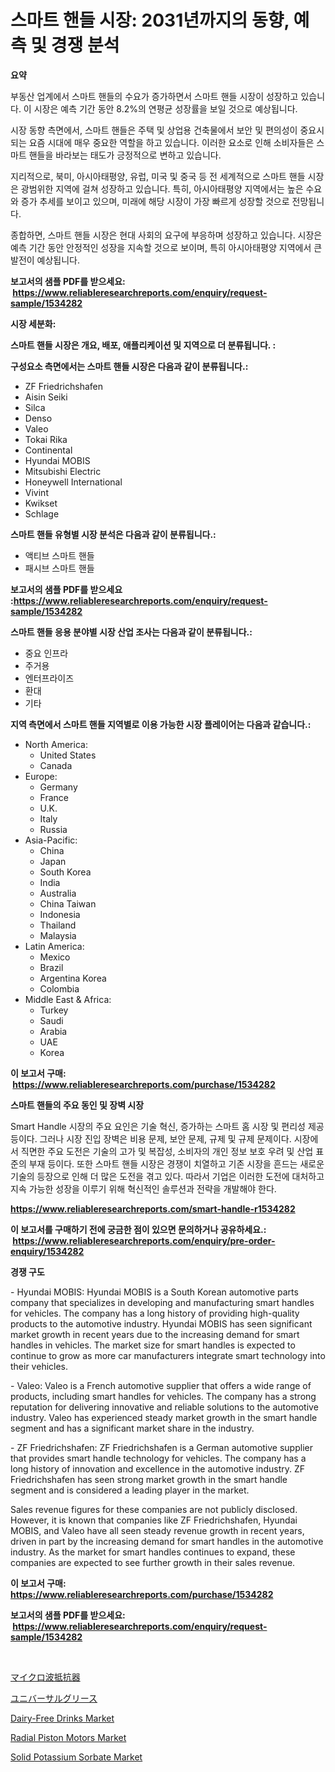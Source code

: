 <p><h1>스마트 핸들 시장: 2031년까지의 동향, 예측 및 경쟁 분석</h1></p><p><strong>요약</strong></p>
<p><p>부동산 업계에서 스마트 핸들의 수요가 증가하면서 스마트 핸들 시장이 성장하고 있습니다. 이 시장은 예측 기간 동안 8.2%의 연평균 성장률을 보일 것으로 예상됩니다.</p><p>시장 동향 측면에서, 스마트 핸들은 주택 및 상업용 건축물에서 보안 및 편의성이 중요시되는 요즘 시대에 매우 중요한 역할을 하고 있습니다. 이러한 요소로 인해 소비자들은 스마트 핸들을 바라보는 태도가 긍정적으로 변하고 있습니다.</p><p>지리적으로, 북미, 아시아태평양, 유럽, 미국 및 중국 등 전 세계적으로 스마트 핸들 시장은 광범위한 지역에 걸쳐 성장하고 있습니다. 특히, 아시아태평양 지역에서는 높은 수요와 증가 추세를 보이고 있으며, 미래에 해당 시장이 가장 빠르게 성장할 것으로 전망됩니다.</p><p>종합하면, 스마트 핸들 시장은 현대 사회의 요구에 부응하며 성장하고 있습니다. 시장은 예측 기간 동안 안정적인 성장을 지속할 것으로 보이며, 특히 아시아태평양 지역에서 큰 발전이 예상됩니다.</p></p>
<p><strong>보고서의 샘플 PDF를 받으세요: &nbsp;<a href="https://www.reliableresearchreports.com/enquiry/request-sample/1534282">https://www.reliableresearchreports.com/enquiry/request-sample/1534282</a></strong></p>
<p><strong>시장 세분화:</strong></p>
<p><strong> 스마트 핸들 시장은 개요, 배포, 애플리케이션 및 지역으로 더 분류됩니다. :</strong></p>
<p><strong>구성요소 측면에서는 스마트 핸들 시장은 다음과 같이 분류됩니다.:</strong></p>
<p><ul><li>ZF Friedrichshafen</li><li>Aisin Seiki</li><li>Silca</li><li>Denso</li><li>Valeo</li><li>Tokai Rika</li><li>Continental</li><li>Hyundai MOBIS</li><li>Mitsubishi Electric</li><li>Honeywell International</li><li>Vivint</li><li>Kwikset</li><li>Schlage</li></ul></p>
<p><strong> 스마트 핸들 유형별 시장 분석은 다음과 같이 분류됩니다.:</strong></p>
<p><ul><li>액티브 스마트 핸들</li><li>패시브 스마트 핸들</li></ul></p>
<p><strong>보고서의 샘플 PDF를 받으세요 :<a href="https://www.reliableresearchreports.com/enquiry/request-sample/1534282">https://www.reliableresearchreports.com/enquiry/request-sample/1534282</a></strong></p>
<p><strong> 스마트 핸들 응용 분야별 시장 산업 조사는 다음과 같이 분류됩니다.:</strong></p>
<p><ul><li>중요 인프라</li><li>주거용</li><li>엔터프라이즈</li><li>환대</li><li>기타</li></ul></p>
<p><strong>지역 측면에서 스마트 핸들 지역별로 이용 가능한 시장 플레이어는 다음과 같습니다.:</strong></p>
<p><ul>
    <li>
        North America:
        <ul>
            <li>United States</li>
            <li>Canada</li>
        </ul>
    </li>
    <li>
        Europe:
        <ul>
            <li>Germany</li>
            <li>France</li>
            <li>U.K.</li>
            <li>Italy</li>
            <li>Russia</li>
        </ul>
    </li>
    <li>
        Asia-Pacific:
        <ul>
            <li>China</li>
            <li>Japan</li>
            <li>South Korea</li>
            <li>India</li>
            <li>Australia</li>
            <li>China Taiwan</li>
            <li>Indonesia</li>
            <li>Thailand</li>
            <li>Malaysia</li>
        </ul>
    </li>
    <li>
        Latin America:
        <ul>
            <li>Mexico</li>
            <li>Brazil</li>
            <li>Argentina Korea</li>
            <li>Colombia</li>
        </ul>
    </li>
    <li>
        Middle East & Africa:
        <ul>
            <li>Turkey</li>
            <li>Saudi</li>
            <li>Arabia</li>
            <li>UAE</li>
            <li>Korea</li>
        </ul>
    </li>
    </ul></p>
<p><strong>이 보고서 구매: &nbsp;<a href="https://www.reliableresearchreports.com/purchase/1534282">https://www.reliableresearchreports.com/purchase/1534282</a></strong></p>
<p><strong>스마트 핸들의 주요 동인 및 장벽 시장</strong></p>
<p><p>Smart Handle 시장의 주요 요인은 기술 혁신, 증가하는 스마트 홈 시장 및 편리성 제공 등이다. 그러나 시장 진입 장벽은 비용 문제, 보안 문제, 규제 및 규제 문제이다. 시장에서 직면한 주요 도전은 기술의 고가 및 복잡성, 소비자의 개인 정보 보호 우려 및 산업 표준의 부재 등이다. 또한 스마트 핸들 시장은 경쟁이 치열하고 기존 시장을 흔드는 새로운 기술의 등장으로 인해 더 많은 도전을 겪고 있다. 따라서 기업은 이러한 도전에 대처하고 지속 가능한 성장을 이루기 위해 혁신적인 솔루션과 전략을 개발해야 한다.</p></p>
<p><strong><a href="https://www.reliableresearchreports.com/smart-handle-r1534282">https://www.reliableresearchreports.com/smart-handle-r1534282</a></strong></p>
<p><strong>이 보고서를 구매하기 전에 궁금한 점이 있으면 문의하거나 공유하세요.: &nbsp;<a href="https://www.reliableresearchreports.com/enquiry/pre-order-enquiry/1534282">https://www.reliableresearchreports.com/enquiry/pre-order-enquiry/1534282</a></strong></p>
<p><strong>경쟁 구도</strong></p>
<p><p>- Hyundai MOBIS: Hyundai MOBIS is a South Korean automotive parts company that specializes in developing and manufacturing smart handles for vehicles. The company has a long history of providing high-quality products to the automotive industry. Hyundai MOBIS has seen significant market growth in recent years due to the increasing demand for smart handles in vehicles. The market size for smart handles is expected to continue to grow as more car manufacturers integrate smart technology into their vehicles.</p><p>- Valeo: Valeo is a French automotive supplier that offers a wide range of products, including smart handles for vehicles. The company has a strong reputation for delivering innovative and reliable solutions to the automotive industry. Valeo has experienced steady market growth in the smart handle segment and has a significant market share in the industry.</p><p>- ZF Friedrichshafen: ZF Friedrichshafen is a German automotive supplier that provides smart handle technology for vehicles. The company has a long history of innovation and excellence in the automotive industry. ZF Friedrichshafen has seen strong market growth in the smart handle segment and is considered a leading player in the market.</p><p>Sales revenue figures for these companies are not publicly disclosed. However, it is known that companies like ZF Friedrichshafen, Hyundai MOBIS, and Valeo have all seen steady revenue growth in recent years, driven in part by the increasing demand for smart handles in the automotive industry. As the market for smart handles continues to expand, these companies are expected to see further growth in their sales revenue.</p></p>
<p><strong>이 보고서 구매: &nbsp; <a href="https://www.reliableresearchreports.com/purchase/1534282">https://www.reliableresearchreports.com/purchase/1534282</a></strong></p>
<p><strong>보고서의 샘플 PDF를 받으세요: &nbsp;<a href="https://www.reliableresearchreports.com/enquiry/request-sample/1534282">https://www.reliableresearchreports.com/enquiry/request-sample/1534282</a></strong><strong></strong></p>
<p>&nbsp;</p>
<p><p><a href="https://medium.com/@hattietromp/%E3%83%9E%E3%82%A4%E3%82%AF%E3%83%AD%E6%B3%A2%E6%8A%B5%E6%8A%97%E5%B8%82%E5%A0%B4%E3%82%B7%E3%82%A7%E3%82%A2%E3%81%AE%E9%80%B2%E5%8C%96%E3%81%A8%E5%B8%82%E5%A0%B4%E6%88%90%E9%95%B7%E3%83%88%E3%83%AC%E3%83%B3%E3%83%892024%E5%B9%B4%E3%81%8B%E3%82%892031%E5%B9%B4%E3%81%BE%E3%81%A7-c1d1bf800945">マイクロ波抵抗器</a></p><p><a href="https://github.com/ycmtqqhvk3273/Market-Research-Report-List-1/blob/main/747240819529.md">ユニバーサルグリース</a></p><p><a href="https://github.com/irfadac/Market-Research-Report-List-2/blob/main/dairy-free-drinks-market.md">Dairy-Free Drinks Market</a></p><p><a href="https://view.publitas.com/reportprime-1/radial-piston-motors-market-size-growing-and-forecasted-for-period-from-2024-2031-and-provides-complete-market-analysis-of-this-market/">Radial Piston Motors Market</a></p><p><a href="https://github.com/ashepherd82/Market-Research-Report-List-4/blob/main/solid-potassium-sorbate-market.md">Solid Potassium Sorbate Market</a></p></p>